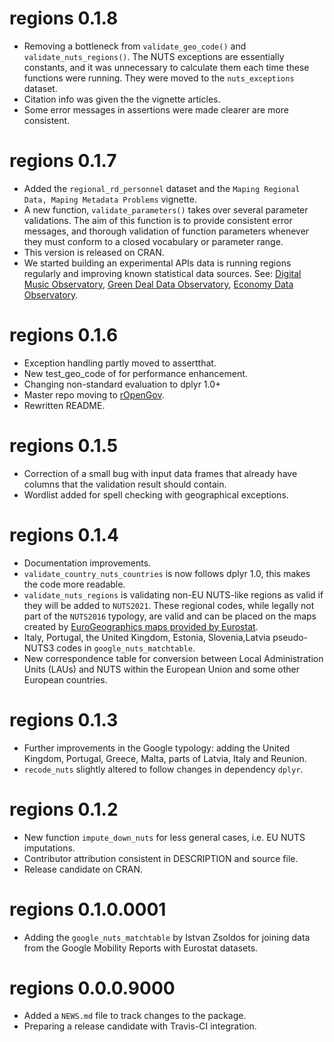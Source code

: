 # regions 0.1.8
* Removing a bottleneck from `validate_geo_code()` and `validate_nuts_regions()`.  The NUTS exceptions are essentially constants, and it was unnecessary to calculate them each time these functions were running. They were moved to the `nuts_exceptions` dataset.
* Citation info was given the the vignette articles.
* Some error messages in assertions were made clearer are more consistent.

# regions 0.1.7
* Added the `regional_rd_personnel` dataset and the `Maping Regional Data, Maping Metadata Problems` vignette.
* A new function, `validate_parameters()` takes over several parameter validations. The aim of this function is to provide consistent error messages, and thorough validation of function parameters whenever they must conform to a closed vocabulary or parameter range.
* This version is released on CRAN.
* We started building an experimental APIs data is running regions regularly and improving known statistical data sources.  See: [Digital Music Observatory](https://music.dataobservatory.eu/), [Green Deal Data Observatory](https://greendeal.dataobservatory.eu/), [Economy Data Observatory](https://economy.dataobservatory.eu/).

# regions 0.1.6
* Exception handling partly moved to assertthat.
* New test_geo_code of for performance enhancement. 
* Changing non-standard evaluation to dplyr 1.0+
* Master repo moving to [rOpenGov](https://github.com/ropengov/).
* Rewritten README.

# regions 0.1.5
* Correction of a small bug with input data frames that already have columns that the validation result should contain. 
* Wordlist added for spell checking with geographical exceptions.

# regions 0.1.4
* Documentation improvements.
* `validate_country_nuts_countries` is now follows dplyr 1.0, this makes the code more readable.
* `validate_nuts_regions` is validating non-EU NUTS-like regions as valid if they will be added to `NUTS2021`. These regional codes, while legally not part of the `NUTS2016` typology, are valid and can be placed on the maps created by [EuroGeographics maps provided by Eurostat](https://ec.europa.eu/eurostat/web/gisco/geodata/reference-data/administrative-units-statistical-units/nuts).
* Italy, Portugal, the United Kingdom, Estonia, Slovenia,Latvia pseudo-NUTS3 codes in `google_nuts_matchtable`.
* New correspondence table for conversion between Local Administration Units (LAUs) and NUTS within the European Union and some other European countries.

# regions 0.1.3 
* Further improvements in the Google typology: adding the United Kingdom, Portugal, Greece, Malta, parts of Latvia, Italy and Reunion.
* `recode_nuts` slightly altered to follow changes in dependency `dplyr`. 

# regions 0.1.2 
* New function `impute_down_nuts` for less general cases, i.e. EU NUTS imputations.
* Contributor attribution consistent in DESCRIPTION and source file. 
* Release candidate on CRAN.

# regions 0.1.0.0001
* Adding the `google_nuts_matchtable` by Istvan Zsoldos for joining data from the Google Mobility Reports with Eurostat datasets.

# regions 0.0.0.9000

* Added a `NEWS.md` file to track changes to the package.
* Preparing a release candidate with Travis-CI integration.